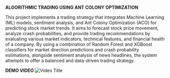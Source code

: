 **ALGORITHMIC TRADING USING ANT COLONY OPTIMIZATION**

This project implements a trading strategy that integrates Machine Learning (ML) models, sentiment analysis, and Ant Colony Optimization (ACO) for predicting stock market trends. It aims to forecast stock price movement, analyze crash probabilities, and provide trading recommendations by evaluating various market indicators, technical features, and financial health of a company. By using a combination of Random Forest and XGBoost classifiers for market direction predictions and crash probability estimations, alongside sentiment analysis of news headlines, the system attempts to offer a balanced and data-driven trading strategy. 

**DEMO VIDEO**
![Video Title]()
